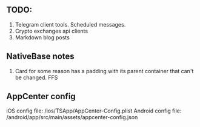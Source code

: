 ## TODO:

1. Telegram client tools. Scheduled messages.
2. Crypto exchanges api clients
3. Markdown blog posts

## NativeBase notes

1. Card for some reason has a padding with its parent container that can't be changed. FFS

## AppCenter config

iOS config file: /ios/TSApp/AppCenter-Config.plist
Android config file: /android/app/src/main/assets/appcenter-config.json
